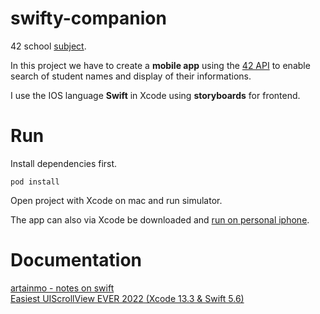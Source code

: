 # swifty-companion
42 school [subject](https://cdn.intra.42.fr/pdf/pdf/66599/en.subject.pdf).

In this project we have to create a **mobile app** using the [42 API](https://api.intra.42.fr/apidoc) to enable search of student names and display of their informations.

I use the IOS language **Swift** in Xcode using **storyboards** for frontend.

# Run
Install dependencies first.
```
pod install
```
Open project with Xcode on mac and run simulator.

The app can also via Xcode be downloaded and [run on personal iphone](https://www.youtube.com/watch?v=Fo1A36RsoCI).

# Documentation
[artainmo - notes on swift](https://github.com/artainmo/WebDevelopment/blob/main/mobile/swift/README.md)<br>
[Easiest UIScrollView EVER 2022 (Xcode 13.3 & Swift 5.6)](https://www.youtube.com/watch?v=WLwQE3f2ZYg)

